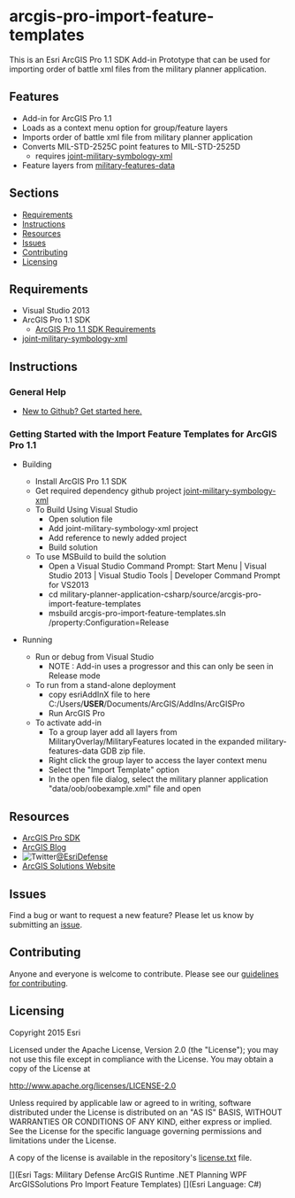 # arcgis-pro-import-feature-templates

This is an Esri ArcGIS Pro 1.1 SDK Add-in Prototype that can be used for importing order of battle xml files from the military planner application.

## Features

* Add-in for ArcGIS Pro 1.1
* Loads as a context menu option for group/feature layers
* Imports order of battle xml file from military planner application
* Converts MIL-STD-2525C point features to MIL-STD-2525D
	* requires [joint-military-symbology-xml](https://github.com/Esri/joint-military-symbology-xml)
* Feature layers from [military-features-data](https://github.com/Esri/military-features-data/tree/master/data/mil2525d/core_data/gdbs/MilitaryOverlay.gdb.zip)

## Sections

* [Requirements](#requirements)
* [Instructions](#instructions)
* [Resources](#resources)
* [Issues](#issues)
* [Contributing](#contributing)
* [Licensing](#licensing)

## Requirements

* Visual Studio 2013
* ArcGIS Pro 1.1 SDK
	* [ArcGIS Pro 1.1 SDK Requirements](https://pro.arcgis.com/en/pro-app/sdk/)
* [joint-military-symbology-xml](https://github.com/Esri/joint-military-symbology-xml)

## Instructions

### General Help

* [New to Github? Get started here.](http://htmlpreview.github.com/?https://github.com/Esri/esri.github.com/blob/master/help/esri-getting-to-know-github.html)

### Getting Started with the Import Feature Templates for ArcGIS Pro 1.1

* Building
	* Install ArcGIS Pro 1.1 SDK
	* Get required dependency github project [joint-military-symbology-xml](https://github.com/Esri/joint-military-symbology-xml)
	* To Build Using Visual Studio
		* Open solution file
		* Add joint-military-symbology-xml project
		* Add reference to newly added project
		* Build solution
	* To use MSBuild to build the solution
		* Open a Visual Studio Command Prompt: Start Menu | Visual Studio 2013 | Visual Studio Tools | Developer Command Prompt for VS2013
		* cd military-planner-application-csharp/source/arcgis-pro-import-feature-templates
		* msbuild arcgis-pro-import-feature-templates.sln /property:Configuration=Release

* Running
	* Run or debug from Visual Studio
		* NOTE : Add-in uses a progressor and this can only be seen in Release mode
	* To run from a stand-alone deployment
        * copy esriAddInX file to here C:/Users/<b>USER</b>/Documents/ArcGIS/AddIns/ArcGISPro
		* Run ArcGIS Pro
	* To activate add-in
		* To a group layer add all layers from MilitaryOverlay/MilitaryFeatures located in the expanded military-features-data GDB zip file.
		* Right click the group layer to access the layer context menu
		* Select the "Import Template" option
		* In the open file dialog, select the military planner application "data/oob/oobexample.xml" file and open

## Resources

* [ArcGIS Pro SDK](https://pro.arcgis.com/en/pro-app/sdk/)
* [ArcGIS Blog](http://blogs.esri.com/esri/arcgis/)
* ![Twitter](https://g.twimg.com/twitter-bird-16x16.png)[@EsriDefense](http://twitter.com/EsriDefense)
* [ArcGIS Solutions Website](http://solutions.arcgis.com/military/)

## Issues

Find a bug or want to request a new feature?  Please let us know by submitting an [issue](https://github.com/ArcGIS/military-planner-application-csharp/issues).

## Contributing

Anyone and everyone is welcome to contribute. Please see our [guidelines for contributing](https://github.com/esri/contributing).

## Licensing

Copyright 2015 Esri

Licensed under the Apache License, Version 2.0 (the "License");
you may not use this file except in compliance with the License.
You may obtain a copy of the License at

   http://www.apache.org/licenses/LICENSE-2.0

Unless required by applicable law or agreed to in writing, software
distributed under the License is distributed on an "AS IS" BASIS,
WITHOUT WARRANTIES OR CONDITIONS OF ANY KIND, either express or implied.
See the License for the specific language governing permissions and
limitations under the License.

A copy of the license is available in the repository's [license.txt](license.txt) file.

[](Esri Tags: Military Defense ArcGIS Runtime .NET Planning WPF ArcGISSolutions Pro Import Feature Templates)
[](Esri Language: C#) 
